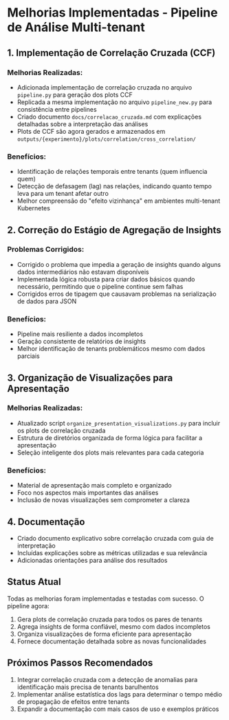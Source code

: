 # Melhorias Implementadas - Pipeline de Análise Multi-tenant

## 1. Implementação de Correlação Cruzada (CCF)

### Melhorias Realizadas:
- Adicionada implementação de correlação cruzada no arquivo `pipeline.py` para geração dos plots CCF
- Replicada a mesma implementação no arquivo `pipeline_new.py` para consistência entre pipelines
- Criado documento `docs/correlacao_cruzada.md` com explicações detalhadas sobre a interpretação das análises
- Plots de CCF são agora gerados e armazenados em `outputs/{experimento}/plots/correlation/cross_correlation/`

### Benefícios:
- Identificação de relações temporais entre tenants (quem influencia quem)
- Detecção de defasagem (lag) nas relações, indicando quanto tempo leva para um tenant afetar outro
- Melhor compreensão do "efeito vizinhança" em ambientes multi-tenant Kubernetes

## 2. Correção do Estágio de Agregação de Insights

### Problemas Corrigidos:
- Corrigido o problema que impedia a geração de insights quando alguns dados intermediários não estavam disponíveis
- Implementada lógica robusta para criar dados básicos quando necessário, permitindo que o pipeline continue sem falhas
- Corrigidos erros de tipagem que causavam problemas na serialização de dados para JSON

### Benefícios:
- Pipeline mais resiliente a dados incompletos
- Geração consistente de relatórios de insights
- Melhor identificação de tenants problemáticos mesmo com dados parciais

## 3. Organização de Visualizações para Apresentação

### Melhorias Realizadas:
- Atualizado script `organize_presentation_visualizations.py` para incluir os plots de correlação cruzada
- Estrutura de diretórios organizada de forma lógica para facilitar a apresentação
- Seleção inteligente dos plots mais relevantes para cada categoria

### Benefícios:
- Material de apresentação mais completo e organizado
- Foco nos aspectos mais importantes das análises
- Inclusão de novas visualizações sem comprometer a clareza

## 4. Documentação

- Criado documento explicativo sobre correlação cruzada com guia de interpretação
- Incluídas explicações sobre as métricas utilizadas e sua relevância
- Adicionadas orientações para análise dos resultados

## Status Atual

Todas as melhorias foram implementadas e testadas com sucesso. O pipeline agora:
1. Gera plots de correlação cruzada para todos os pares de tenants
2. Agrega insights de forma confiável, mesmo com dados incompletos
3. Organiza visualizações de forma eficiente para apresentação
4. Fornece documentação detalhada sobre as novas funcionalidades

## Próximos Passos Recomendados

1. Integrar correlação cruzada com a detecção de anomalias para identificação mais precisa de tenants barulhentos
2. Implementar análise estatística dos lags para determinar o tempo médio de propagação de efeitos entre tenants
3. Expandir a documentação com mais casos de uso e exemplos práticos
